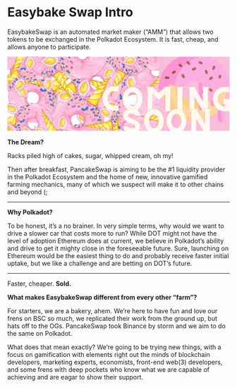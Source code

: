 # Easybake Swap Intro

EasybakeSwap is an automated market maker \(“AMM”\) that allows two tokens to be exchanged in the Polkadot Ecosystem. It is fast, cheap, and allows anyone to participate.

![](.gitbook/assets/masthead-twitter.png)

**The Dream?**  

Racks piled high of cakes, sugar, whipped cream, oh my!   


Then after breakfast, PancakeSwap is aiming to be the \#1 liquidity provider in the Polkadot Ecosystem and the home of new, innovative gamified farming mechanics, many of which we suspect will make it to other chains and beyond (;
****

**Why Polkadot?**  


To be honest, it’s a no brainer. In very simple terms, why would we want to drive a slower car that costs more to run? While DOT might not have the level of adoption Ethereum does at current, we believe in Polkadot’s ability and drive to get it mighty close in the foreseeable future. Sure, launching on Ethereum would be the easiest thing to do and probably receive faster initial uptake, but we like a challenge and are betting on DOT’s future.   
****

Faster, cheaper. **Sold.**  


**What makes EasybakeSwap different from every other “farm”?**  

For starters, we are a bakery, ahem.
We’re here to have fun and love our frens on BSC so much, we replicated their work from the ground up, but hats off to the OGs. PancakeSwap took Binance by storm and we aim to do the same on Polkadot.

What does that mean exactly? We’re going to be trying new things, with a focus on gamification with elements right out the minds of blockchain developers, marketing experts, economists, front-end web(3) developers, and some frens with deep pockets who know what we are capable of achieving and are eagar to show their support.
